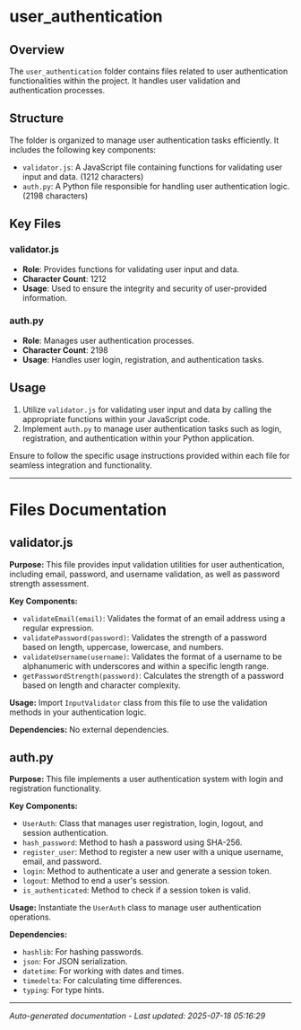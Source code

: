 # user_authentication

## Overview
The `user_authentication` folder contains files related to user authentication functionalities within the project. It handles user validation and authentication processes.

## Structure
The folder is organized to manage user authentication tasks efficiently. It includes the following key components:
- `validator.js`: A JavaScript file containing functions for validating user input and data. (1212 characters)
- `auth.py`: A Python file responsible for handling user authentication logic. (2198 characters)

## Key Files
### validator.js
- **Role**: Provides functions for validating user input and data.
- **Character Count**: 1212
- **Usage**: Used to ensure the integrity and security of user-provided information.

### auth.py
- **Role**: Manages user authentication processes.
- **Character Count**: 2198
- **Usage**: Handles user login, registration, and authentication tasks.

## Usage
1. Utilize `validator.js` for validating user input and data by calling the appropriate functions within your JavaScript code.
2. Implement `auth.py` to manage user authentication tasks such as login, registration, and authentication within your Python application.

Ensure to follow the specific usage instructions provided within each file for seamless integration and functionality.

---

# Files Documentation

## validator.js

**Purpose:** This file provides input validation utilities for user authentication, including email, password, and username validation, as well as password strength assessment.

**Key Components:**
- `validateEmail(email)`: Validates the format of an email address using a regular expression.
- `validatePassword(password)`: Validates the strength of a password based on length, uppercase, lowercase, and numbers.
- `validateUsername(username)`: Validates the format of a username to be alphanumeric with underscores and within a specific length range.
- `getPasswordStrength(password)`: Calculates the strength of a password based on length and character complexity.

**Usage:** Import `InputValidator` class from this file to use the validation methods in your authentication logic.

**Dependencies:** No external dependencies.

## auth.py

**Purpose:** This file implements a user authentication system with login and registration functionality.

**Key Components:**
- `UserAuth`: Class that manages user registration, login, logout, and session authentication.
- `hash_password`: Method to hash a password using SHA-256.
- `register_user`: Method to register a new user with a unique username, email, and password.
- `login`: Method to authenticate a user and generate a session token.
- `logout`: Method to end a user's session.
- `is_authenticated`: Method to check if a session token is valid.

**Usage:** Instantiate the `UserAuth` class to manage user authentication operations.

**Dependencies:**
- `hashlib`: For hashing passwords.
- `json`: For JSON serialization.
- `datetime`: For working with dates and times.
- `timedelta`: For calculating time differences.
- `typing`: For type hints.

---
*Auto-generated documentation - Last updated: 2025-07-18 05:16:29*
